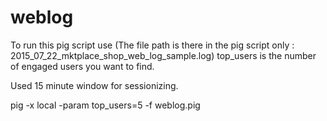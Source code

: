 # weblog
To run this pig script use (The file path is there in the pig script only : 2015_07_22_mktplace_shop_web_log_sample.log)
top_users is the number of engaged users you want to find.

Used 15 minute window for sessionizing.

pig -x local -param top_users=5 -f weblog.pig
